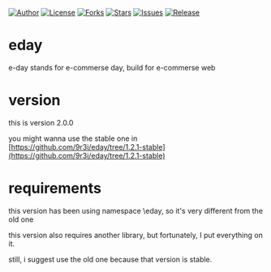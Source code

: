 
[![Author](https://img.shields.io/badge/author-9r3i-lightgrey.svg)](https://github.com/9r3i)
[![License](https://img.shields.io/github/license/9r3i/eday.svg)](https://github.com/9r3i/eday/blob/master/license.txt)
[![Forks](https://img.shields.io/github/forks/9r3i/eday.svg)](https://github.com/9r3i/eday/network)
[![Stars](https://img.shields.io/github/stars/9r3i/eday.svg)](https://github.com/9r3i/eday/stargazers)
[![Issues](https://img.shields.io/github/issues/9r3i/eday.svg)](https://github.com/9r3i/eday/issues)
[![Release](https://img.shields.io/github/release/9r3i/eday.svg)](https://github.com/9r3i/eday/releases)

# eday
e-day stands for e-commerse day, build for e-commerse web

# version
this is version 2.0.0

you might wanna use the stable one in
[https://github.com/9r3i/eday/tree/1.2.1-stable](https://github.com/9r3i/eday/tree/1.2.1-stable)

# requirements
this version has been using namespace \eday, so it's very different from the old one

this version also requires another library, but fortunately, I put everything on it.

still, i suggest use the old one because that version is stable.
